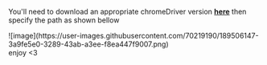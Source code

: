 You'll need to download an appropriate chromeDriver version <strong><a href="https://chromedriver.chromium.org/">here</a></strong> then specify the path as shown bellow 
<div height = "20px">
![image](https://user-images.githubusercontent.com/70219190/189506147-3a9fe5e0-3289-43ab-a3ee-f8ea447f9007.png)
</div>
enjoy <3
